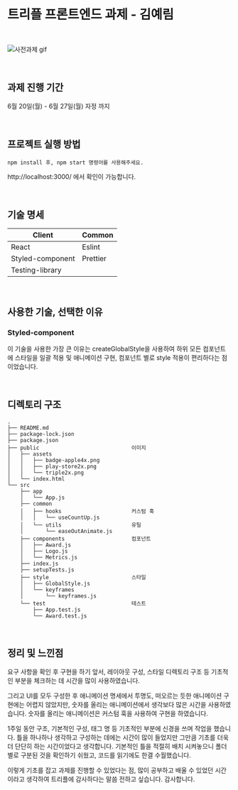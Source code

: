 # 트리플 프론트엔드 과제 - 김예림

<br />

![사전과제 gif](https://user-images.githubusercontent.com/95286903/175789644-523c3c46-b755-477f-b146-76a57c2ad33c.gif)

<br />

## 과제 진행 기간

6월 20일(월) - 6월 27일(월) 자정 까지

<br />

## 프로젝트 실행 방법

```
npm install 후, npm start 명령어를 사용해주세요.
```

http://localhost:3000/ 에서 확인이 가능합니다.

<br />

## 기술 명세

| Client           | Common   |
| ---------------- | -------- |
| React            | Eslint   |
| Styled-component | Prettier |
| Testing-library  |          |

<br />

## 사용한 기술, 선택한 이유

### Styled-component

이 기술을 사용한 가장 큰 이유는 createGlobalStyle을 사용하여 하위 모든 컴포넌트에 스타일을 일괄 적용 및 애니메이션 구현, 컴포넌트 별로 style 적용이 편리하다는 점이었습니다.

<br />

## 디렉토리 구조

```
.
├── README.md
├── package-lock.json
├── package.json
├── public                             이미지
│   ├── assets
│   │   ├── badge-apple4x.png
│   │   ├── play-store2x.png
│   │   └── triple2x.png
│   └── index.html
└── src
    ├── app
    │   └── App.js
    ├── common
    │   ├── hooks                      커스텀 훅
    │   │   └── useCountUp.js
    │   └── utils                      유틸
    │       └── easeOutAnimate.js
    ├── components                     컴포넌트
    │   ├── Award.js
    │   ├── Logo.js
    │   └── Metrics.js
    ├── index.js
    ├── setupTests.js
    ├── style                          스타일
    │   ├── GlobalStyle.js
    │   └── keyframes
    │       └── keyframes.js
    └── test                           테스트
        ├── App.test.js
        └── Award.test.js
```

<br />

## 정리 및 느낀점

요구 사항을 확인 후 구현을 하기 앞서, 레이아웃 구성, 스타일 디렉토리 구조 등 기초적인 부분을 체크하는 데 시간을 많이 사용하였습니다.

그리고 UI를 모두 구성한 후 애니메이션 명세에서 투명도, 떠오르는 듯한 애니메이션 구현에는 어렵지 않았지만, 숫자를 올리는 애니메이션에서 생각보다 많은 시간을 사용하였습니다.
숫자를 올리는 애니메이션은 커스텀 훅을 사용하여 구현을 하였습니다.

1주일 동안 구조, 기본적인 구성, 태그 명 등 기초적인 부분에 신경을 쓰며 작업을 했습니다. 틀을 하나하나 생각하고 구성하는 데에는 시간이 많이 들었지만 그만큼 기초를 더욱더 단단히 하는 시간이었다고 생각합니다.
기본적인 틀을 적절히 배치 시켜놓으니 폴더별로 구분된 것을 확인하기 쉬웠고, 코드를 읽기에도 한결 수월했습니다.

이렇게 기초를 잡고 과제를 진행할 수 있었다는 점, 많이 공부하고 배울 수 있었던 시간이라고 생각하여 트리플에 감사하다는 말씀 전하고 싶습니다.
감사합니다.
